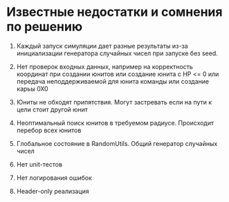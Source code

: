 # **Известные недостатки и сомнения по решению**

1. Каждый запуск симуляции дает разные результаты из-за инициализации генератора случайных чисел при запуске без seed.

2. Нет проверок входных данных, например на корректность координат при создании юнитов или создание юнита с HP <= 0 или передача неподдерживаемой для юнита команды или создание карьы 0Х0

3. Юниты не обходят припятствия. Могут застревать если на пути к цели стоит другой юнит 

4. Неоптимальный поиск юнитов в требуемом радиусе. Происходит перебор всех юнитов

5. Глобальное состояние  в RandomUtils. Общий генератор случайных чисел

6. Нет unit-тестов

7. Нет логирования ошибок

8. Header-only реализация